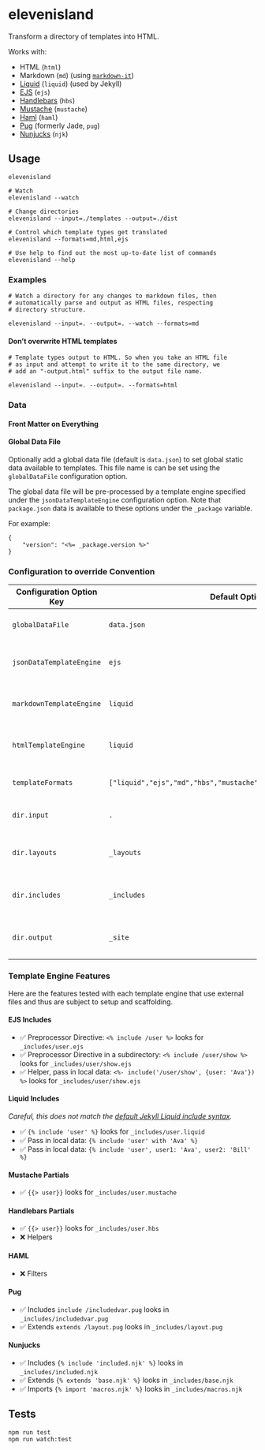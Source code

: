# elevenisland

Transform a directory of templates into HTML.

Works with:

* HTML (`html`)
* Markdown (`md`) (using [`markdown-it`](https://github.com/markdown-it/markdown-it))
* [Liquid](https://www.npmjs.com/package/liquidjs) (`liquid`) (used by Jekyll)
* [EJS](https://www.npmjs.com/package/ejs) (`ejs`)
* [Handlebars](https://github.com/wycats/handlebars.js) (`hbs`)
* [Mustache](https://github.com/janl/mustache.js/) (`mustache`)
* [Haml](https://github.com/tj/haml.js) (`haml`)
* [Pug](https://github.com/pugjs/pug) (formerly Jade, `pug`)
* [Nunjucks](https://mozilla.github.io/nunjucks/) (`njk`)

## Usage

```
elevenisland

# Watch
elevenisland --watch

# Change directories
elevenisland --input=./templates --output=./dist

# Control which template types get translated
elevenisland --formats=md,html,ejs

# Use help to find out the most up-to-date list of commands
elevenisland --help
```

### Examples

```
# Watch a directory for any changes to markdown files, then
# automatically parse and output as HTML files, respecting
# directory structure.

elevenisland --input=. --output=. --watch --formats=md
```

#### Don’t overwrite HTML templates

```
# Template types output to HTML. So when you take an HTML file
# as input and attempt to write it to the same directory, we
# add an "-output.html" suffix to the output file name.

elevenisland --input=. --output=. --formats=html
```

### Data

#### Front Matter on Everything

#### Global Data File

Optionally add a global data file (default is `data.json`) to set global static data available to templates. This file name is can be set using the `globalDataFile` configuration option.

The global data file will be pre-processed by a template engine specified under the `jsonDataTemplateEngine` configuration option. Note that `package.json` data is available to these options under the `_package` variable.

For example:

```
{
	"version": "<%= _package.version %>"
}
```

### Configuration to override Convention

|Configuration Option Key|Default Option|Valid Options|Description|
|---|---|---|---|
|`globalDataFile`|`data.json`|A valid JSON filename|Control the file name used for global data available to all templates.|
|`jsonDataTemplateEngine`|`ejs`|_A valid template engine_ or `false`|Run the `globalDataFile` through this template engine before transforming it to JSON.|
|`markdownTemplateEngine`|`liquid`|_A valid template engine_ or `false`|Run markdown through this template engine before transforming it to HTML.|
|`htmlTemplateEngine`|`liquid`|_A valid template engine_ or `false`|Run HTML templates through this template engine before transforming it to (better) HTML.|
|`templateFormats`|`["liquid","ejs","md","hbs","mustache","haml","pug","njk","html"]`|_Any combination of these_|Specify which type of templates should be transformed.|
|`dir.input`|`.`|_Any valid directory._|Controls the top level directory inside which the templates should be found.|
|`dir.layouts`|`_layouts`|_Any valid directory inside of `dir.input`._|Controls the directory inside which the elevenisland layouts can be found.|
|`dir.includes`|`_includes`|_Any valid directory inside of `dir.input`._|Controls the directory inside which the template includes/extends/partials/etc can be found.|
|`dir.output`|`_site`|_Any valid directory._|Controls the directory inside which the transformed finished templates can be found.|

### Template Engine Features

Here are the features tested with each template engine that use external files and thus are subject to setup and scaffolding.

#### EJS Includes

* ✅ Preprocessor Directive: `<% include /user %>` looks for `_includes/user.ejs`
* ✅ Preprocessor Directive in a subdirectory: `<% include /user/show %>` looks for `_includes/user/show.ejs`
* ✅ Helper, pass in local data: `<%- include('/user/show', {user: 'Ava'}) %>` looks for `_includes/user/show.ejs`

#### Liquid Includes

_Careful, this does not match the [default Jekyll Liquid include syntax](https://jekyllrb.com/docs/includes/)._

* ✅ `{% include 'user' %}` looks for `_includes/user.liquid`
* ✅ Pass in local data: `{% include 'user' with 'Ava' %}`
* ✅ Pass in local data: `{% include 'user', user1: 'Ava', user2: 'Bill' %}`

#### Mustache Partials

* ✅ `{{> user}}` looks for `_includes/user.mustache`

#### Handlebars Partials

* ✅ `{{> user}}` looks for `_includes/user.hbs`
* ❌ Helpers

#### HAML

* ❌ Filters

#### Pug

* ✅ Includes `include /includedvar.pug` looks in `_includes/includedvar.pug`
* ✅ Extends `extends /layout.pug` looks in `_includes/layout.pug`

#### Nunjucks

* ✅ Includes `{% include 'included.njk' %}` looks in `_includes/included.njk`
* ✅ Extends `{% extends 'base.njk' %}` looks in `_includes/base.njk`
* ✅ Imports `{% import 'macros.njk' %}` looks in `_includes/macros.njk`

## Tests

```
npm run test
npm run watch:test
```